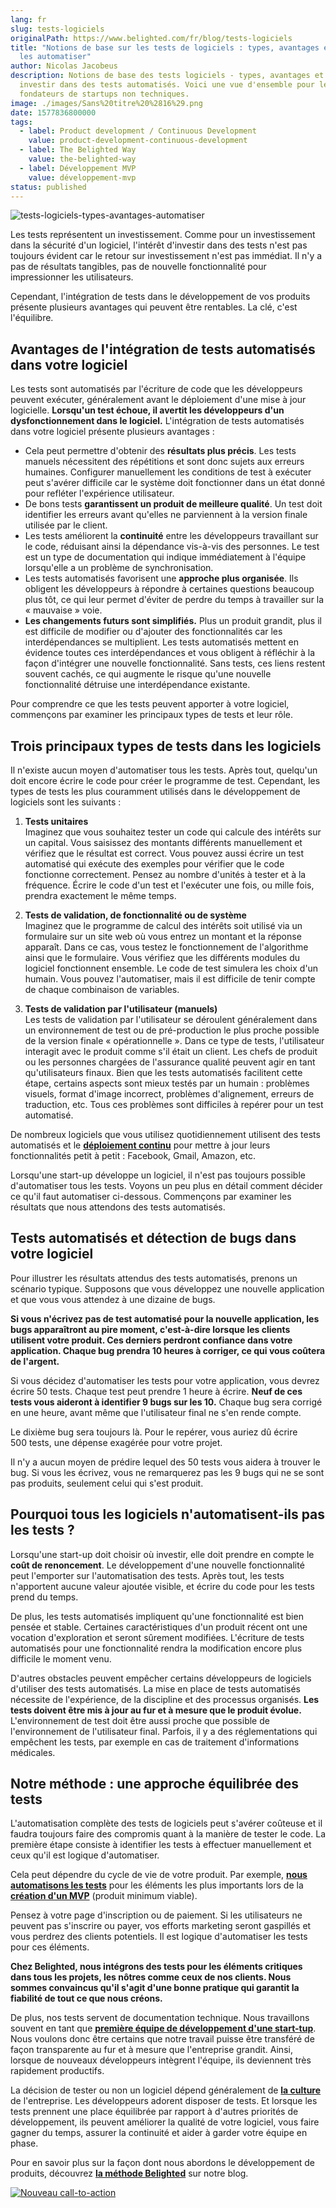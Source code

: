 ```yaml
---
lang: fr
slug: tests-logiciels
originalPath: https://www.belighted.com/fr/blog/tests-logiciels
title: "Notions de base sur les tests de logiciels : types, avantages et quand
  les automatiser"
author: Nicolas Jacobeus
description: Notions de base des tests logiciels - types, avantages et quand
  investir dans des tests automatisés. Voici une vue d'ensemble pour les
  fondateurs de startups non techniques.
image: ./images/Sans%20titre%20%2816%29.png
date: 1577836800000
tags:
  - label: Product development / Continuous Development
    value: product-development-continuous-development
  - label: The Belighted Way
    value: the-belighted-way
  - label: Développement MVP
    value: développement-mvp
status: published
---
```

![tests-logiciels-types-avantages-automatiser](https://www.belighted.com/hs-fs/hubfs/tests-logiciels-types-avantages-automatiser.png?width=1200&name=tests-logiciels-types-avantages-automatiser.png)

Les tests représentent un investissement. Comme pour un investissement dans la sécurité d'un logiciel, l'intérêt d'investir dans des tests n'est pas toujours évident car le retour sur investissement n'est pas immédiat. Il n'y a pas de résultats tangibles, pas de nouvelle fonctionnalité pour impressionner les utilisateurs.

Cependant, l'intégration de tests dans le développement de vos produits présente plusieurs avantages qui peuvent être rentables. La clé, c'est l'équilibre.

**Avantages de l'intégration de tests automatisés dans votre logiciel**
-----------------------------------------------------------------------

Les tests sont automatisés par l'écriture de code que les développeurs peuvent exécuter, généralement avant le déploiement d'une mise à jour logicielle. **Lorsqu'un test échoue, il avertit les développeurs d'un dysfonctionnement dans le logiciel.** L'intégration de tests automatisés dans votre logiciel présente plusieurs avantages :

*   Cela peut permettre d'obtenir des **résultats plus précis**. Les tests manuels nécessitent des répétitions et sont donc sujets aux erreurs humaines. Configurer manuellement les conditions de test à exécuter peut s'avérer difficile car le système doit fonctionner dans un état donné pour refléter l'expérience utilisateur.
*   De bons tests **garantissent un produit de meilleure qualité**. Un test doit identifier les erreurs avant qu'elles ne parviennent à la version finale utilisée par le client.
*   Les tests améliorent la **continuité** entre les développeurs travaillant sur le code, réduisant ainsi la dépendance vis-à-vis des personnes. Le test est un type de documentation qui indique immédiatement à l'équipe lorsqu'elle a un problème de synchronisation.
*   Les tests automatisés favorisent une **approche plus organisée**. Ils obligent les développeurs à répondre à certaines questions beaucoup plus tôt, ce qui leur permet d'éviter de perdre du temps à travailler sur la « mauvaise » voie.
*   **Les changements futurs sont simplifiés.** Plus un produit grandit, plus il est difficile de modifier ou d'ajouter des fonctionnalités car les interdépendances se multiplient. Les tests automatisés mettent en évidence toutes ces interdépendances et vous obligent à réfléchir à la façon d'intégrer une nouvelle fonctionnalité. Sans tests, ces liens restent souvent cachés, ce qui augmente le risque qu'une nouvelle fonctionnalité détruise une interdépendance existante.

Pour comprendre ce que les tests peuvent apporter à votre logiciel, commençons par examiner les principaux types de tests et leur rôle.

**Trois principaux types de tests dans les logiciels**
------------------------------------------------------

Il n'existe aucun moyen d'automatiser tous les tests. Après tout, quelqu'un doit encore écrire le code pour créer le programme de test. Cependant, les types de tests les plus couramment utilisés dans le développement de logiciels sont les suivants :

1.  **Tests unitaires**  
    Imaginez que vous souhaitez tester un code qui calcule des intérêts sur un capital. Vous saisissez des montants différents manuellement et vérifiez que le résultat est correct. Vous pouvez aussi écrire un test automatisé qui exécute des exemples pour vérifier que le code fonctionne correctement. Pensez au nombre d'unités à tester et à la fréquence. Écrire le code d'un test et l'exécuter une fois, ou mille fois, prendra exactement le même temps.  
    
2.  **Tests de validation, de fonctionnalité ou de système**  
    Imaginez que le programme de calcul des intérêts soit utilisé via un formulaire sur un site web où vous entrez un montant et la réponse apparaît. Dans ce cas, vous testez le fonctionnement de l'algorithme ainsi que le formulaire. Vous vérifiez que les différents modules du logiciel fonctionnent ensemble. Le code de test simulera les choix d'un humain. Vous pouvez l'automatiser, mais il est difficile de tenir compte de chaque combinaison de variables.   
    
3.  **Tests de validation par l'utilisateur (manuels)**  
    Les tests de validation par l'utilisateur se déroulent généralement dans un environnement de test ou de pré-production le plus proche possible de la version finale « opérationnelle ». Dans ce type de tests, l'utilisateur interagit avec le produit comme s'il était un client. Les chefs de produit ou les personnes chargées de l'assurance qualité peuvent agir en tant qu'utilisateurs finaux. Bien que les tests automatisés facilitent cette étape, certains aspects sont mieux testés par un humain : problèmes visuels, format d'image incorrect, problèmes d'alignement, erreurs de traduction, etc. Tous ces problèmes sont difficiles à repérer pour un test automatisé.

De nombreux logiciels que vous utilisez quotidiennement utilisent des tests automatisés et le **[déploiement continu](/fr/blog/livraison-continue-startup)** pour mettre à jour leurs fonctionnalités petit à petit : Facebook, Gmail, Amazon, etc.

Lorsqu'une start-up développe un logiciel, il n'est pas toujours possible d'automatiser tous les tests. Voyons un peu plus en détail comment décider ce qu'il faut automatiser ci-dessous. Commençons par examiner les résultats que nous attendons des tests automatisés.

**Tests automatisés et détection de bugs dans votre logiciel**
--------------------------------------------------------------

Pour illustrer les résultats attendus des tests automatisés, prenons un scénario typique. Supposons que vous développez une nouvelle application et que vous vous attendez à une dizaine de bugs. 

**Si vous n'écrivez pas de test automatisé pour la nouvelle application, les bugs apparaîtront au pire moment, c'est-à-dire lorsque les clients utilisent votre produit. Ces derniers perdront confiance dans votre application. Chaque bug prendra 10 heures à corriger, ce qui vous coûtera de l'argent.**

Si vous décidez d'automatiser les tests pour votre application, vous devrez écrire 50 tests. Chaque test peut prendre 1 heure à écrire. **Neuf de ces tests vous aideront à identifier 9 bugs sur les 10.** Chaque bug sera corrigé en une heure, avant même que l'utilisateur final ne s'en rende compte.

Le dixième bug sera toujours là. Pour le repérer, vous auriez dû écrire 500 tests, une dépense exagérée pour votre projet.

Il n'y a aucun moyen de prédire lequel des 50 tests vous aidera à trouver le bug. Si vous les écrivez, vous ne remarquerez pas les 9 bugs qui ne se sont pas produits, seulement celui qui s'est produit.

**Pourquoi tous les logiciels n'automatisent-ils pas les tests ?**
------------------------------------------------------------------

Lorsqu'une start-up doit choisir où investir, elle doit prendre en compte le **coût de renoncement**. Le développement d'une nouvelle fonctionnalité peut l'emporter sur l'automatisation des tests. Après tout, les tests n'apportent aucune valeur ajoutée visible, et écrire du code pour les tests prend du temps. 

De plus, les tests automatisés impliquent qu'une fonctionnalité est bien pensée et stable. Certaines caractéristiques d'un produit récent ont une vocation d'exploration et seront sûrement modifiées. L'écriture de tests automatisés pour une fonctionnalité rendra la modification encore plus difficile le moment venu.

D'autres obstacles peuvent empêcher certains développeurs de logiciels d'utiliser des tests automatisés. La mise en place de tests automatisés nécessite de l'expérience, de la discipline et des processus organisés. **Les tests doivent être mis à jour au fur et à mesure que le produit évolue.** L'environnement de test doit être aussi proche que possible de l'environnement de l'utilisateur final. Parfois, il y a des réglementations qui empêchent les tests, par exemple en cas de traitement d'informations médicales. 

**Notre méthode : une approche équilibrée des tests**
-----------------------------------------------------

L'automatisation complète des tests de logiciels peut s'avérer coûteuse et il faudra toujours faire des compromis quant à la manière de tester le code. La première étape consiste à identifier les tests à effectuer manuellement et ceux qu'il est logique d'automatiser. 

Cela peut dépendre du cycle de vie de votre produit. Par exemple, **[nous automatisons les tests](https://www.belighted.com/blog/how-we-test-our-rails-projects-1-3)** pour les éléments les plus importants lors de la **[création d'un MVP](/fr/developpement-mvp)** (produit minimum viable). 

Pensez à votre page d'inscription ou de paiement. Si les utilisateurs ne peuvent pas s'inscrire ou payer, vos efforts marketing seront gaspillés et vous perdrez des clients potentiels. Il est logique d'automatiser les tests pour ces éléments. 

**Chez Belighted, nous intégrons des tests pour les éléments critiques dans tous les projets, les nôtres comme ceux de nos clients. Nous sommes convaincus qu'il s'agit d'une bonne pratique qui garantit la fiabilité de tout ce que nous créons.**

De plus, nos tests servent de documentation technique. Nous travaillons souvent en tant que **[première équipe de développement d'une start-tup](/fr/blog/avantages-inconvenients-externaliser-developpement-saas)**. Nous voulons donc être certains que notre travail puisse être transféré de façon transparente au fur et à mesure que l'entreprise grandit. Ainsi, lorsque de nouveaux développeurs intègrent l'équipe, ils deviennent très rapidement productifs.

La décision de tester ou non un logiciel dépend généralement de **[la culture](/fr/a-propos)** de l'entreprise. Les développeurs adorent disposer de tests. Et lorsque les tests prennent une place équilibrée par rapport à d'autres priorités de développement, ils peuvent améliorer la qualité de votre logiciel, vous faire gagner du temps, assurer la continuité et aider à garder votre équipe en phase.

Pour en savoir plus sur la façon dont nous abordons le développement de produits, découvrez **[la méthode Belighted](/fr/blog/methode-developpement-produits-saas)** sur notre blog.

[![Nouveau call-to-action](https://no-cache.hubspot.com/cta/default/1684659/9910533f-98e7-4836-a277-f9b2eb95e8b8.png)](https://cta-redirect.hubspot.com/cta/redirect/1684659/9910533f-98e7-4836-a277-f9b2eb95e8b8)